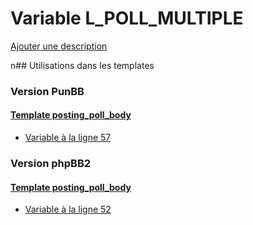 # Variable L_POLL_MULTIPLE
[Ajouter une description](https://fa-tvars.appspot.com/L_POLL_MULTIPLE)

n## Utilisations dans les templates

### Version PunBB

#### [Template posting_poll_body](punbb/posting_poll_body.md)
* [Variable à la ligne 57](../punbb/posting_poll_body.tpl#L57)

### Version phpBB2

#### [Template posting_poll_body](subsilver/posting_poll_body.md)
* [Variable à la ligne 52](../subsilver/posting_poll_body.tpl#L52)